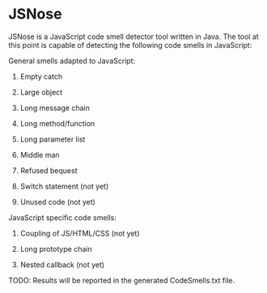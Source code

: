 JSNose
======


JSNose is a JavaScript code smell detector tool written in Java. The tool at this point is capable of detecting the following code smells in JavaScript:

General smells adapted to JavaScript:

1. Empty catch

2. Large object

3. Long message chain

4. Long method/function

5. Long parameter list

6. Middle man

7. Refused bequest

8. Switch statement (not yet)

9. Unused code (not yet)



JavaScript specific code smells:

1. Coupling of JS/HTML/CSS (not yet)

2. Long prototype chain

2. Nested callback (not yet)



TODO: Results will be reported in the generated CodeSmells.txt file.
